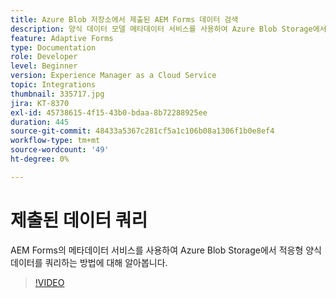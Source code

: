 ```yaml
---
title: Azure Blob 저장소에서 제출된 AEM Forms 데이터 검색
description: 양식 데이터 모델 메타데이터 서비스를 사용하여 Azure Blob Storage에서 AEM Forms 제출 데이터를 쿼리하는 방법에 대해 알아봅니다.
feature: Adaptive Forms
type: Documentation
role: Developer
level: Beginner
version: Experience Manager as a Cloud Service
topic: Integrations
thumbnail: 335717.jpg
jira: KT-8370
exl-id: 45738615-4f15-43b0-bdaa-8b72288925ee
duration: 445
source-git-commit: 48433a5367c281cf5a1c106b08a1306f1b0e8ef4
workflow-type: tm+mt
source-wordcount: '49'
ht-degree: 0%

---
```


# 제출된 데이터 쿼리

AEM Forms의 메타데이터 서비스를 사용하여 Azure Blob Storage에서 적응형 양식 데이터를 쿼리하는 방법에 대해 알아봅니다.

>[!VIDEO](https://video.tv.adobe.com/v/3419017?quality=12&learn=on&captions=kor)
